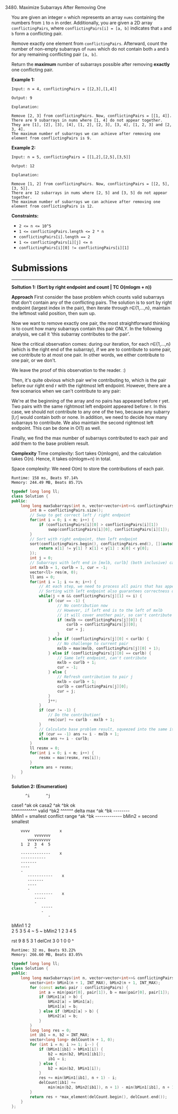 3480. Maximize Subarrays After Removing One

You are given an integer `n` which represents an array `nums` containing the numbers from `1` to `n` in order. Additionally, you are given a 2D array `conflictingPairs`, where `conflictingPairs[i] = [a, b]` indicates that `a` and `b` form a conflicting pair.

Remove exactly one element from `conflictingPairs`. Afterward, count the number of non-empty subarrays of `nums` which do not contain both `a` and `b` for any remaining conflicting pair `[a, b]`.

Return the **maximum** number of subarrays possible after removing **exactly** one conflicting pair.

 

**Example 1:**
```
Input: n = 4, conflictingPairs = [[2,3],[1,4]]

Output: 9

Explanation:

Remove [2, 3] from conflictingPairs. Now, conflictingPairs = [[1, 4]].
There are 9 subarrays in nums where [1, 4] do not appear together. They are [1], [2], [3], [4], [1, 2], [2, 3], [3, 4], [1, 2, 3] and [2, 3, 4].
The maximum number of subarrays we can achieve after removing one element from conflictingPairs is 9.
```

**Example 2:**
```
Input: n = 5, conflictingPairs = [[1,2],[2,5],[3,5]]

Output: 12

Explanation:

Remove [1, 2] from conflictingPairs. Now, conflictingPairs = [[2, 5], [3, 5]].
There are 12 subarrays in nums where [2, 5] and [3, 5] do not appear together.
The maximum number of subarrays we can achieve after removing one element from conflictingPairs is 12.
```

**Constraints:**

* `2 <= n <= 10^5`
* `1 <= conflictingPairs.length <= 2 * n`
* `conflictingPairs[i].length == 2`
* `1 <= conflictingPairs[i][j] <= n`
* `conflictingPairs[i][0] != conflictingPairs[i][1]`

# Submissions
---
**Soltution 1: (Sort by right endpoint and count | TC O(mlogm + n))**

__Approach__
First consider the base problem which counts valid subarrays that don't contain any of the conflicting pairs. The solution is to sort by right endpoint (largest index in the pair), then iterate through r∈{1,…,n}, maintain the leftmost valid position, then sum up.

Now we want to remove exactly one pair, the most straightforward thinking is to count how many subarrays contain this pair ONLY. In the following analysis, we call it 'this subarray contributes to the pair'.

Now the critical observation comes: during our iteration, for each r∈{1,…,n} (which is the right end of the subarray), if we are to contribute to some pair, we contribute to at most one pair. In other words, we either contribute to one pair, or we don't.

We leave the proof of this observation to the reader. :)

Then, it's quite obvious which pair we're contributing to, which is the pair before our right end r with the rightmost left endpoint. However, there are a few scenarios when we can't contribute to any pair:

We're at the beginning of the array and no pairs has appeared before r yet.
Two pairs with the same rightmost left endpoint appeared before r. In this case, we should not contribute to any one of the two, because any subarry [l,r] would contain both or none.
In addition, we need to decide how many subarrays to contribute. We also maintain the second rightmost left endpoint. This can be done in O(1) as well.

Finally, we find the max number of subarrays contributed to each pair and add them to the base problem result.

__Complexity__
Time complexity:
Sort takes O(mlogm), and the calculation takes O(n).
Hence, it takes o(mlogm+n) in total.

Space complexity:
We need O(m) to store the contributions of each pair.

```
Runtime: 158 ms, Beats 97.14%
Memory: 244.49 MB, Beats 85.71%
```
```c++
typedef long long ll;
class Solution {
public:
    long long maxSubarrays(int n, vector<vector<int>>& conflictingPairs) {
        int m = conflictingPairs.size();
        // Swap to get correct left / right endpoint
        for(int i = 0; i < m; i++) {
            if (conflictingPairs[i][0] > conflictingPairs[i][1])
                swap(conflictingPairs[i][0], conflictingPairs[i][1]);
        }
        // Sort with right endpoint, then left endpoint
        sort(conflictingPairs.begin(), conflictingPairs.end(), [](auto& x, auto& y) {
            return x[1] != y[1] ? x[1] < y[1] : x[0] < y[0];
        });
        int j = 0;
        // Subarrays with left end in [mxlb, curlb] (both inclusive) can contribute to pair `cur`
        int mxlb = 1, curlb = 1, cur = -1;
        vector<ll> res(m, 0);
        ll ans = 0;
        for(int i = 1; i <= n; i++) {
            // At each step, we need to process all pairs that has appeared
            // Sorting with left endpoint also guarantees correctness during the processing
            while(j < m && conflictingPairs[j][1] <= i) {
                if (cur == -1) {
                    // No contribution now
                    // However, if left end is to the left of mxlb
                    // it will cover another pair, so can't contribute to it
                    if (mxlb <= conflictingPairs[j][0]) {
                        curlb = conflictingPairs[j][0];
                        cur = j;
                    }
                } else if (conflictingPairs[j][0] < curlb) {
                    // No challenge to current pair
                    mxlb = max(mxlb, conflictingPairs[j][0] + 1);
                } else if (conflictingPairs[j][0] == curlb) {
                    // Same left endpoint, can't contribute
                    mxlb = curlb + 1;
                    cur = -1;
                } else {
                    // Refresh contribution to pair j
                    mxlb = curlb + 1;
                    curlb = conflictingPairs[j][0];
                    cur = j;
                }
                j++;
            }
            if (cur != -1) {
                // Do the contribution!
                res[cur] += curlb - mxlb + 1;
            }
            // Calculate base problem result, squeezed into the same iteration
            if (cur == -1) ans += i - mxlb + 1;
            else ans += i - curlb;
        }
        ll resmx = 0;
        for(int i = 0; i < m; i++) {
            resmx = max(resmx, res[i]);
        }
        return ans + resmx;
    }
};
```

**Solution 2: (Enumeration)**


          ^i       ^j
case1   ^ak                   ok
casa2         ^ak     ^bk     ok  
          ^^^^^^^^^^^^
             valid
                            ^bk2
                      ^^^^^^
                      delta max
            ^ak  ^bk
            --------   
             bMin1 = smallest conflict range
            ^ak       ^bk
            -------------
             bMin2 = second smallest 
             

        vvvv             x
              vvvvvvv
           vvvvvvvvvv
        1  2  3  4  5
              ^
        -------------    x
        -----------
        -------
        ----
        -
           -----------    x
           -------
           ----
           -
              --------    x
              -----
              -
                 -----
                 -
                    -
bMin1
      1 2  
      2    5
      3       5
      4          ~
      5             ~
bMin2
      1
      2
      3
      4
      5

rst     9  8  5  3  1 
delCnt  3  0  1  0  0
        ^
```
Runtime: 32 ms, Beats 93.22%
Memory: 266.60 MB, Beats 83.05%
```
```c++
typedef long long ll;
class Solution {
public:
    long long maxSubarrays(int n, vector<vector<int>>& conflictingPairs) {
        vector<int> bMin1(n + 1, INT_MAX), bMin2(n + 1, INT_MAX);
        for (const auto& pair : conflictingPairs) {
            int a = min(pair[0], pair[1]), b = max(pair[0], pair[1]);
            if (bMin1[a] > b) {
                bMin2[a] = bMin1[a];
                bMin1[a] = b;
            } else if (bMin2[a] > b) {
                bMin2[a] = b;
            }
        }
        long long res = 0;
        int ib1 = n, b2 = INT_MAX;
        vector<long long> delCount(n + 1, 0);
        for (int i = n; i >= 1; i--) {
            if (bMin1[ib1] > bMin1[i]) {
                b2 = min(b2, bMin1[ib1]);
                ib1 = i;
            } else {
                b2 = min(b2, bMin1[i]);
            }
            res += min(bMin1[ib1], n + 1) - i;
            delCount[ib1] +=
                min(min(b2, bMin2[ib1]), n + 1) - min(bMin1[ib1], n + 1);
        }
        return res + *max_element(delCount.begin(), delCount.end());
    }
};
```
